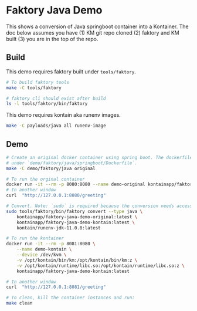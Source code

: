 # Faktory Java Demo

This shows a conversion of Java springboot container into a Kontainer.
The doc below assumes you have (1) KM git repo cloned (2) faktory and KM built (3) you are in the top of the repo.

## Build

This demo requires faktory built under `tools/faktory`.

```bash
# To build faktory tools
make -C tools/faktory

# faktory cli should exist after build
ls -l tools/faktory/bin/faktory
```

This demo requires kontain aka runenv images.

```bash
make -C payloads/java all runenv-image
```

## Demo

```sh
# Create an original docker container using spring boot. The dockerfile is
# under `demo/faktory/java/springboot/Dockerfile`.
make -C demo/faktory/java original
```

```sh
# To run the orginal container
docker run -it --rm -p 8080:8080 --name demo-original kontainapp/faktory-java-demo-original
# In another window
curl  "http://127.0.0.1:8080/greeting"

# Convert. Note: `sudo` is required because the conversion needs access to Docker daemon's image layers storage..
sudo tools/faktory/bin/faktory convert --type java \
    kontainapp/faktory-java-demo-original:latest \
    kontainapp/faktory-java-demo-kontain:latest \
    kontain/runenv-jdk-11.0.8:latest

# To run the kontainer
docker run -it --rm -p 8081:8080 \
    --name demo-kontain \
    --device /dev/kvm \
    -v /opt/kontain/bin/km:/opt/kontain/bin/km:z \
    -v /opt/kontain/runtime/libc.so:/opt/kontain/runtime/libc.so:z \
    kontainapp/faktory-java-demo-kontain:latest

# In another window
curl  "http://127.0.0.1:8081/greeting"

# To clean, kill the container instances and run:
make clean

```
